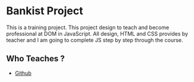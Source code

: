 # Bankist Project

This is a training project. This project design to teach and become professional at DOM in JavaScript.
All design, HTML and CSS provides by teacher and I am going to complete JS step by step through the course.

## Who Teaches ?

- [Github](https://github.com/jonasschmedtmann)
